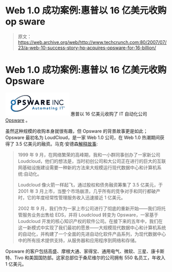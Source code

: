 # Web 1.0 成功案例:惠普以 16 亿美元收购 op sware 

> 原文：<https://web.archive.org/web/http://www.techcrunch.com:80/2007/07/23/a-web-10-success-story-hp-acquires-opsware-for-16-billion/>

# Web 1.0 成功案例:惠普以 16 亿美元收购 Opsware

[![opsware.png](img/c62e8d9cdd5100aa6c363fe4e75ccef7.png)](https://web.archive.org/web/20230131034116/http://opsware.com/) 惠普以 16 亿美元收购了 IT 自动化公司 [Opsware](https://web.archive.org/web/20230131034116/http://opsware.com/) 。

虽然这种规模的收购本身就很有趣，但 Opsware 的背景故事更是如此；Opsware 最初名为 LoudCloud，是一家 Web 1.0 公司，在 Web 1.0 热潮期间获得了 3.5 亿美元的融资。马克·安德森[解释故事](https://web.archive.org/web/20230131034116/http://blog.pmarca.com/2007/07/hp-buys-my-comp.html):

> 1999 年 9 月，在网络繁荣的高峰期，我和一小群同事创办了一家新公司 Loudcloud，他们的想法是，当时初创公司和大公司正在进行的巨大的互联网基础设施建设需要一种新的方法来大规模运行现代数据中心和计算机系统:自动化。
> 
> Loudcloud 像火箭一样起飞，通过股权和债务融资筹集了 3.5 亿美元，于 2001 年 3 月上市，当整个市场崩溃，几乎所有的竞争对手和同行都破产时，它的年度经常性管理服务收入迅速接近 1 亿美元。
> 
> 2002 年 9 月，我们作为一家上市公司进行了彻底的重新开始——我们将托管服务业务出售给 EDS，并将 Loudcloud 转变为 Opsware，一家基于 Loudcloud 开发的核心知识产权的软件公司。在接下来的五年中，我们在这一新模式中实现了我们最初的愿景——大规模现代数据中心和计算机系统的自动化，并构建了一个全面的先进自动化软件产品系列，为现代数据中心中的所有技术提供支持，从服务器和应用程序到网络和存储。

Opsware 的客户包括高盛、摩根大通、家得宝、通用电气、微软、三星、康卡斯特、Tivo 和美国国防部。这家总部位于桑尼维尔的公司拥有 550 名员工，年收入 1 亿美元。